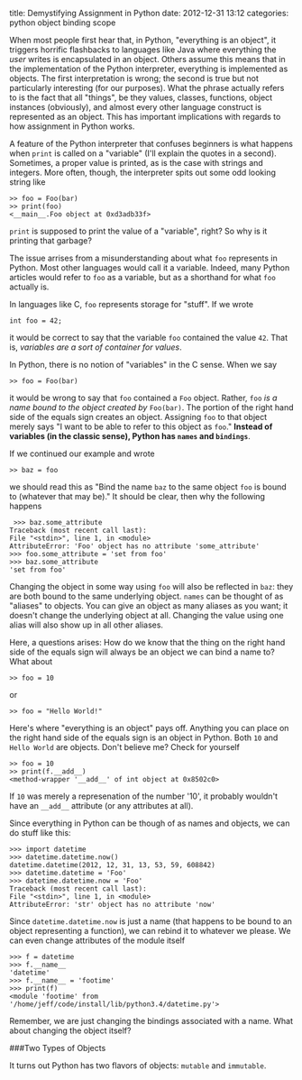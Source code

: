title: Demystifying Assignment in Python
date: 2012-12-31 13:12
categories: python object binding scope

When most people first hear that, in Python, "everything is an object", it triggers horrific flashbacks to languages like Java where everything the *user* writes is encapsulated in an object. Others assume this means that in the implementation of the Python interpreter, everything is implemented as objects. The first interpretation is wrong; the second is true but not particularly interesting (for our purposes). What the phrase actually refers to is the fact that all "things", be they values, classes, functions, object instances (obviously), and almost every other language construct is represented as an object. This has important implications with regards to how assignment in Python works.

A feature of the Python interpreter that confuses beginners is what happens when `print` is called on a "variable" (I'll explain the quotes in a second). Sometimes, a proper value is printed, as is the case with strings and integers. More often, though, the interpreter spits out some odd looking string like

    >> foo = Foo(bar)
    >> print(foo)
    <__main__.Foo object at 0xd3adb33f>

`print` is supposed to print the value of a "variable", right? So why is it printing that garbage?

The issue arrises from a misunderstanding about what `foo` represents in Python. Most other languages would call it a variable. Indeed, many Python articles would refer to `foo` as a variable, but as a shorthand for what `foo` actually is.

In languages like C, `foo` represents storage for "stuff". If we wrote

    int foo = 42;

it would be correct to say that the variable `foo` contained the value `42`. That is, *variables are a sort of container for values*.

In Python, there is no notion of "variables" in the C sense. When we say 

    >> foo = Foo(bar)

it would be wrong to say that `foo` contained a `Foo` object. Rather, `foo` *is a name bound to the object created by* `Foo(bar)`. The portion of the right hand side of the equals sign creates an object. Assigning `foo` to that object merely says "I want to be able to refer to this object as `foo`." **Instead of variables (in the classic sense), Python has `names` and `bindings`**.

If we continued our example and wrote

    >> baz = foo

we should read this as "Bind the name `baz` to the same object `foo` is bound to (whatever that may be)." It should be clear, then why the following happens

     >>> baz.some_attribute
    Traceback (most recent call last):
    File "<stdin>", line 1, in <module>
    AttributeError: 'Foo' object has no attribute 'some_attribute'
    >>> foo.some_attribute = 'set from foo'
    >>> baz.some_attribute
    'set from foo'
    
Changing the object in some way using `foo` will also be reflected in `baz`: they are both bound to the same underlying object. `names` can be thought of as "aliases" to objects. You can give an object as many aliases as you want; it doesn't change the underlying object at all. Changing the value using one alias will also show up in all other aliases.

Here, a questions arises: How do we know that the thing on the right hand side of the equals sign will always be an object we can bind a name to? What about

    >> foo = 10

or

    >> foo = "Hello World!"

Here's where "everything is an object" pays off. Anything you can place on the
right hand side of the equals sign is an object in Python. Both `10` and `Hello
World` are objects. Don't believe me? Check for yourself

    >> foo = 10
    >> print(f.__add__)
    <method-wrapper '__add__' of int object at 0x8502c0>

If `10` was merely a represenation of the number '10', it probably wouldn't have
an `__add__` attribute (or any attributes at all).

Since everything in Python can be though of as names and objects, we can do
stuff like this:

    >>> import datetime
    >>> datetime.datetime.now()
    datetime.datetime(2012, 12, 31, 13, 53, 59, 608842)
    >>> datetime.datetime = 'Foo'
    >>> datetime.datetime.now = 'Foo'
    Traceback (most recent call last):
    File "<stdin>", line 1, in <module>
    AttributeError: 'str' object has no attribute 'now'

Since `datetime.datetime.now` is just a name (that happens to be bound to an object representing a function), we can rebind it to whatever we please. We can even change attributes of the module itself

    >>> f = datetime
    >>> f.__name__
    'datetime'
    >>> f.__name__ = 'footime'
    >>> print(f)
    <module 'footime' from '/home/jeff/code/install/lib/python3.4/datetime.py'>

Remember, we are just changing the bindings associated with a name. What about
changing the object itself?

###Two Types of Objects

It turns out Python has two flavors of objects: `mutable` and `immutable`. 
